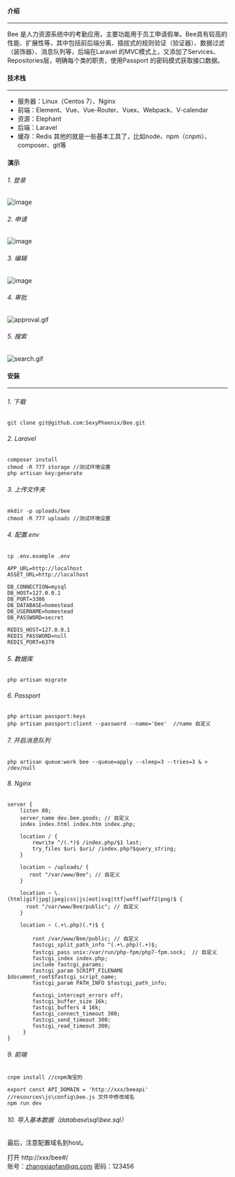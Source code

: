 #### 介绍
***
Bee 是人力资源系统中的考勤应用，主要功能用于员工申请假单。Bee具有较高的性能、扩展性等，其中包括前后端分离、插拔式的规则验证（验证器）、数据过滤（装饰器）、消息队列等，后端在Laravel 的MVC模式上，又添加了Services、Repositories层，明确每个类的职责，使用Passport 的密码模式获取接口数据。

#### 技术栈
***
- 服务器：Linux（Centos 7）、Nginx
- 前端：Element、Vue、Vue-Router、Vuex、Webpack、V-calendar
- 资源：Elephant
- 后端：Laravel
- 缓存：Redis
其他的就是一些基本工具了，比如node、npm（cnpm）、composer、git等

#### 演示
###### 1. 登录
![image](https://raw.githubusercontent.com/SexyPhoenix/Bee/master/uploads/guide/login.gif)
###### 2. 申请
![image](https://raw.githubusercontent.com/SexyPhoenix/Bee/master/uploads/guide/apply.gif)
###### 3. 编辑
![image](https://raw.githubusercontent.com/SexyPhoenix/Bee/master/uploads/guide/edit.gif)
###### 4. 审批
![approval.gif](https://raw.githubusercontent.com/SexyPhoenix/Bee/master/uploads/guide/approval.gif)
###### 5. 搜索
![search.gif](https://raw.githubusercontent.com/SexyPhoenix/Bee/master/uploads/guide/search.gif)

#### 安装
***
###### 1. 下载
```
git clone git@github.com:SexyPhoenix/Bee.git 
```
###### 2. Laravel
```
composer install
chmod -R 777 storage //测试环境设置
php artisan key:generate
```
###### 3. 上传文件夹
```
mkdir -p uploads/bee
chmod -R 777 uploads //测试环境设置
```
###### 4. 配置.env
```
cp .env.example .env
```
```
APP_URL=http://localhost
ASSET_URL=http://localhost

DB_CONNECTION=mysql
DB_HOST=127.0.0.1
DB_PORT=3306
DB_DATABASE=homestead
DB_USERNAME=homestead
DB_PASSWORD=secret

REDIS_HOST=127.0.0.1
REDIS_PASSWORD=null
REDIS_PORT=6379
```
###### 5. 数据库
```
php artisan migrate
```
###### 6. Passport
```
php artisan passport:keys
php artisan passport:client --password --name='bee'  //name 自定义
```
###### 7. 开启消息队列
```
php artisan queue:work bee --queue=apply --sleep=3 --tries=3 & > /dev/null
```
###### 8. Nginx
```
server {
    listen 80;
    server_name dev.bee.goods; // 自定义
    index index.html index.htm index.php;

    location / {
        rewrite ^/(.*)$ /index.php/$1 last;
        try_files $uri $uri/ /index.php?$query_string;
    }

    location ~ /uploads/ {
       root "/var/www/Bee"; // 自定义
    }

    location ~ \.(html|gif|jpg|jpeg|css|js|eot|svg|ttf|woff|woff2|png)$ {
      root "/var/www/Bee/public"; // 自定义
    }

    location ~ (.+\.php)(.*)$ {

        root /var/www/Bee/public; // 自定义
        fastcgi_split_path_info ^(.+\.php)(.+)$;
        fastcgi_pass unix:/var/run/php-fpm/php7-fpm.sock;  // 自定义
        fastcgi_index index.php;
        include fastcgi_params;
        fastcgi_param SCRIPT_FILENAME $document_root$fastcgi_script_name;
        fastcgi_param PATH_INFO $fastcgi_path_info;

        fastcgi_intercept_errors off;
        fastcgi_buffer_size 16k;
        fastcgi_buffers 4 16k;
        fastcgi_connect_timeout 300;
        fastcgi_send_timeout 300;
        fastcgi_read_timeout 300;
     }
}
```
###### 9. 前端
```
cnpm install //cnpm淘宝的

export const API_DOMAIN = 'http://xxx/beeapi'  //resources\js\config\bee.js 文件中修改域名
npm run dev
```
###### 10. 导入基本数据（database\sql\bee.sql）
最后，注意配置域名到host。

打开 http://xxx/bee#/  
账号：zhangxiaofan@qq.com  密码：123456






























